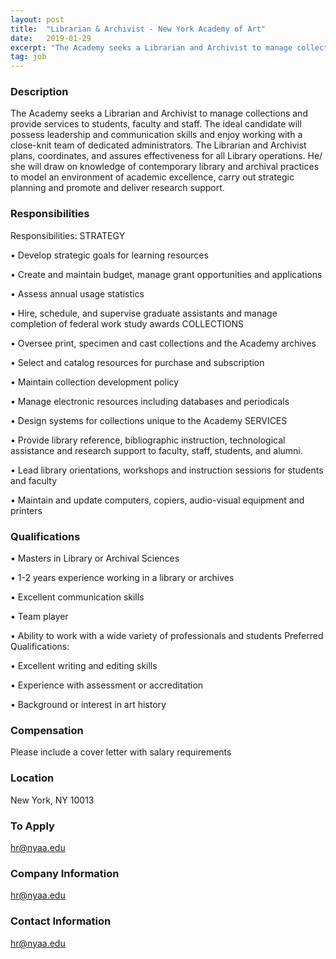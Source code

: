 ```yaml
---
layout: post
title:  "Librarian & Archivist - New York Academy of Art"
date:   2019-01-29
excerpt: "The Academy seeks a Librarian and Archivist to manage collections and provide services to students, faculty and staff. The ideal candidate will possess leadership and communication skills and enjoy working with a close-knit team of dedicated administrators. The Librarian and Archivist plans, coordinates, and assures effectiveness for all Library operations...."
tag: job
---
```


### Description   

The Academy seeks a Librarian and Archivist to manage collections and provide services to students, faculty and staff. The ideal candidate will possess leadership and communication skills and enjoy working with a close-knit team of dedicated administrators. The Librarian and Archivist plans, coordinates, and assures effectiveness for all Library operations. He/ she will draw on knowledge of contemporary library and archival practices to model an environment of academic excellence, carry out strategic planning and promote and deliver research support.


### Responsibilities   

Responsibilities: 
STRATEGY

• 	Develop strategic goals for learning resources 

• 	Create and maintain budget, manage grant opportunities and applications

• 	Assess annual usage statistics 

• 	Hire, schedule, and supervise graduate assistants and manage completion of federal work study awards 
COLLECTIONS

• 	Oversee print, specimen and cast collections and the Academy archives

• 	Select and catalog resources for purchase and subscription

• 	Maintain collection development policy 

• 	Manage electronic resources including databases and periodicals

• 	Design systems for collections unique to the Academy
SERVICES

• 	Provide library reference, bibliographic instruction, technological assistance and research support to faculty, staff, students, and alumni.  

• 	Lead library orientations, workshops and instruction sessions for students and faculty

• 	Maintain and update computers, copiers, audio-visual equipment and printers 



### Qualifications   


• 	Masters in Library or Archival Sciences

• 	1-2 years experience working in a library or archives 

• 	Excellent communication skills

• 	Team player 

• 	Ability to work with a wide variety of professionals and students
Preferred Qualifications:

• 	Excellent writing and editing skills

• 	Experience with assessment or accreditation

• 	Background or interest in art history



### Compensation   

Please include a cover letter with salary requirements


### Location   

New York, NY 10013




### To Apply   

hr@nyaa.edu


### Company Information   

hr@nyaa.edu


### Contact Information   

hr@nyaa.edu


